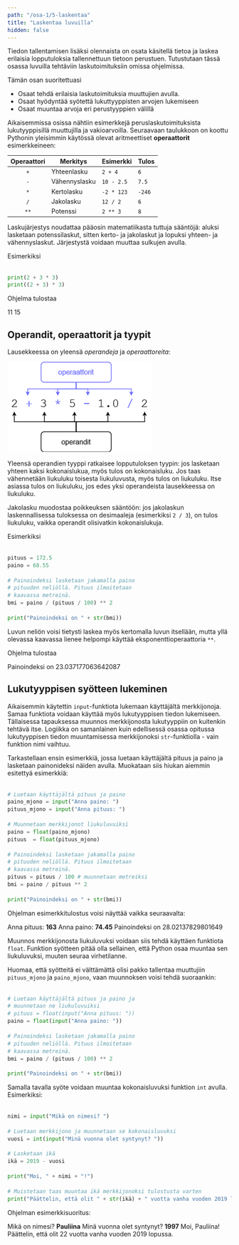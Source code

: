 ```yaml
---
path: "/osa-1/5-laskentaa"
title: "Laskentaa luvuilla"
hidden: false
---
```


<text-box variant='learningObjectives' nimi='Oppimistavoitteet'>

Tiedon tallentamisen lisäksi olennaista on osata käsitellä tietoa ja laskea erilaisia lopputuloksia tallennettuun tietoon perustuen. Tutustutaan tässä osassa luvuilla tehtäviin laskutoimituksiin omissa ohjelmissa.

Tämän osan suoritettuasi

- Osaat tehdä erilaisia laskutoimituksia muuttujien avulla.
- Osaat hyödyntää syötettä lukuttyyppisten arvojen lukemiseen
- Osaat muuntaa arvoja eri perustyyppien välillä

</text-box>

Aikaisemmissa osissa nähtiin esimerkkejä peruslaskutoimituksista lukutyyppisillä muuttujilla ja vakioarvoilla. Seuraavaan taulukkoon on koottu Pythonin yleisimmin käytössä olevat aritmeettiset **operaattorit** esimerkkeineen:

| Operaattori   | Merkitys      | Esimerkki    | Tulos |
|:-------------:|---------------|--------------|-------|
| `+`           | Yhteenlasku   | `2 + 4`      |`6`    |
| `-`           | Vähennyslasku | `10 - 2.5`   |`7.5`  |
| `*`           | Kertolasku    | `-2 * 123`   |`-246` |
| `/`           | Jakolasku     | `12 / 2`     |`6`    |
| `**`          | Potenssi      | `2 ** 3`     |`8`    |

Laskujärjestys noudattaa pääosin matematiikasta tuttuja sääntöjä: aluksi lasketaan potenssilaskut, sitten kerto- ja jakolaskut ja lopuksi yhteen- ja vähennyslaskut. Järjestystä voidaan muuttaa sulkujen avulla.

Esimerkiksi

```python

print(2 + 3 * 3)
print((2 + 3) * 3)

```

Ohjelma tulostaa

<sample-output>

11
15

</sample-output>

## Operandit, operaattorit ja tyypit

Lausekkeessa on yleensä *operandeja* ja *operaattoreita*:

<img src="1_5.png">

Yleensä operandien tyyppi ratkaisee lopputuloksen tyypin: jos lasketaan yhteen kaksi kokonaislukua, myös tulos on kokonaisluku. Jos taas vähennetään liukuluku toisesta liukuluvusta, myös tulos on liukuluku. Itse asiassa tulos on liukuluku, jos edes yksi operandeista lausekkeessa on liukuluku.

Jakolasku muodostaa poikkeuksen sääntöön: jos jakolaskun laskennallisessa tuloksessa on desimaaleja (esimerkiksi `2 / 3`), on tulos liukuluku, vaikka operandit olisivatkin kokonaislukuja.

Esimerkiksi

```python

pituus = 172.5
paino = 68.55

# Painoindeksi lasketaan jakamalla paino
# pituuden neliöllä. Pituus ilmoitetaan
# kaavassa metreinä.
bmi = paino / (pituus / 100) ** 2

print("Painoindeksi on " + str(bmi))

```

Luvun neliön voisi tietysti laskea myös kertomalla luvun itsellään, mutta yllä olevassa kaavassa lienee helpompi käyttää eksponenttioperaattoria `**`.

Ohjelma tulostaa

<sample-output>

Painoindeksi on 23.037177063642087

</sample-output>


## Lukutyyppisen syötteen lukeminen

Aikaisemmin käytettin `input`-funktiota lukemaan käyttäjältä merkkijonoja. Samaa funktiota voidaan käyttää myös lukutyyppisen tiedon lukemiseen. Tällaisessa tapauksessa muunnos merkkijonosta lukutyyppiin on kuitenkin tehtävä itse. Logiikka on samanlainen kuin edellisessä osassa opitussa lukutyyppisen tiedon muuntamisessa merkkijonoksi `str`-funktiolla - vain funktion nimi vaihtuu.

Tarkastellaan ensin esimerkkiä, jossa luetaan käyttäjältä pituus ja paino ja lasketaan painonideksi näiden avulla. Muokataan siis hiukan aiemmin esitettyä esimerkkiä:

```python

# Luetaan käyttäjältä pituus ja paino
paino_mjono = input("Anna paino: ")
pituus_mjono = input("Anna pituus: ")

# Muunnetaan merkkijonot liukuluvuiksi
paino = float(paino_mjono)
pituus  = float(pituus_mjono)

# Painoindeksi lasketaan jakamalla paino
# pituuden neliöllä. Pituus ilmoitetaan
# kaavassa metreinä.
pituus = pituus / 100 # muunnetaan metreiksi
bmi = paino / pituus ** 2

print("Painoindeksi on " + str(bmi))

```

Ohjelman esimerkkitulostus voisi näyttää vaikka seuraavalta:

<sample-output>

Anna pituus: **163**
Anna paino: **74.45**
Painoindeksi on 28.02137829801649

</sample-output>

Muunnos merkkijonosta liukuluvuksi voidaan siis tehdä käyttäen funktiota `float`. Funktion syötteen pitää olla sellainen, että Python osaa muuntaa sen liukuluvuksi, muuten seuraa virhetilanne.

Huomaa, että syötteitä ei välttämättä olisi pakko tallentaa muuttujiin
`pituus_mjono` ja `paino_mjono`, vaan muunnoksen voisi tehdä suoraankin:

```python

# Luetaan käyttäjältä pituus ja paino ja
# muunnetaan ne liukuluvuiksi
# pituus = float(input("Anna pituus: "))
paino = float(input("Anna paino: "))

# Painoindeksi lasketaan jakamalla paino
# pituuden neliöllä. Pituus ilmoitetaan
# kaavassa metreinä.
bmi = paino / (pituus / 100) ** 2

print("Painoindeksi on " + str(bmi))

```
Samalla tavalla syöte voidaan muuntaa kokonaisluvuksi funktion `int` avulla. Esimerkiksi:

```python

nimi = input("Mikä on nimesi? ")

# Luetaan merkkijono ja muunnetaan se kokonaisluvuksi
vuosi = int(input("Minä vuonna olet syntynyt? "))

# Lasketaan ikä
ikä = 2019 - vuosi

print("Moi, " + nimi + "!")

# Muistetaan taas muuntaa ikä merkkijonoksi tulostusta varten
print("Päättelin, että olit " + str(ikä) + " vuotta vanha vuoden 2019 lopussa.")

```

Ohjelman esimerkkisuoritus:

<sample-output>

Mikä on nimesi? **Pauliina**
Minä vuonna olet syntynyt? **1997**
Moi, Pauliina!
Päättelin, että olit 22 vuotta vanha vuoden 2019 lopussa.

</sample-output>




